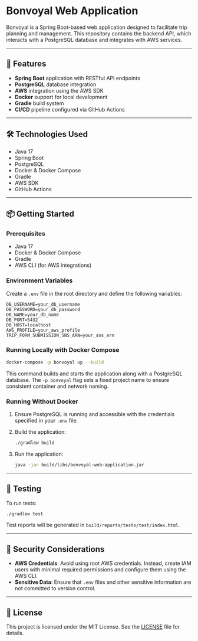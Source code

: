 # Bonvoyal Web Application

Bonvoyal is a Spring Boot-based web application designed to facilitate trip planning and management. This repository contains the backend API, which interacts with a PostgreSQL database and integrates with AWS services.

---

## 🚀 Features

* **Spring Boot** application with RESTful API endpoints
* **PostgreSQL** database integration
* **AWS** integration using the AWS SDK
* **Docker** support for local development
* **Gradle** build system
* **CI/CD** pipeline configured via GitHub Actions

---

## 🛠️ Technologies Used

* Java 17
* Spring Boot
* PostgreSQL
* Docker & Docker Compose
* Gradle
* AWS SDK
* GitHub Actions

---

## 📦 Getting Started

### Prerequisites

* Java 17
* Docker & Docker Compose
* Gradle
* AWS CLI (for AWS integrations)

### Environment Variables

Create a `.env` file in the root directory and define the following variables:

```env
DB_USERNAME=your_db_username
DB_PASSWORD=your_db_password
DB_NAME=your_db_name
DB_PORT=5432
DB_HOST=localhost
AWS_PROFILE=your_aws_profile
TRIP_FORM_SUBMISSION_SNS_ARN=your_sns_arn
```



### Running Locally with Docker Compose

```bash
docker-compose -p bonvoyal up --build
```



This command builds and starts the application along with a PostgreSQL database. The `-p bonvoyal` flag sets a fixed project name to ensure consistent container and network naming.

### Running Without Docker

1. Ensure PostgreSQL is running and accessible with the credentials specified in your `.env` file.
2. Build the application:

   ```bash
   ./gradlew build
   ```



3. Run the application:

   ```bash
   java -jar build/libs/bonvoyal-web-application.jar
   ```



---

## 🧪 Testing

To run tests:

```bash
./gradlew test
```



Test reports will be generated in `build/reports/tests/test/index.html`.

---

## 🔐 Security Considerations

* **AWS Credentials**: Avoid using root AWS credentials. Instead, create IAM users with minimal required permissions and configure them using the AWS CLI.
* **Sensitive Data**: Ensure that `.env` files and other sensitive information are not committed to version control.

---

## 📄 License

This project is licensed under the MIT License. See the [LICENSE](LICENSE) file for details.

